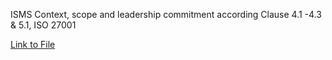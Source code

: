ISMS Context, scope and leadership commitment according Clause 4.1 -4.3 & 5.1, ISO 27001

[Link to File](https://docs.google.com/document/d/1qlLw3mKcn_aeplEUhIKSgKozzucx5MTUmwl_rXLZ398/edit?tab=t.0)
